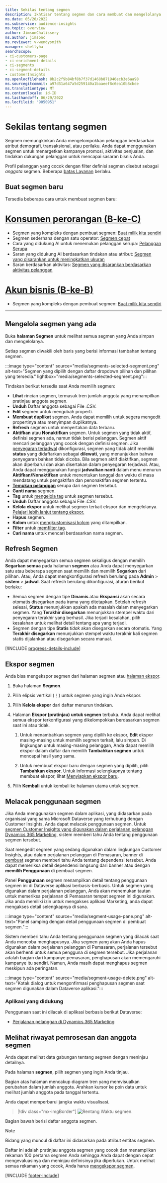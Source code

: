 ```yaml
---
title: Sekilas tentang segmen
description: Ikhtisar tentang segmen dan cara membuat dan mengelolanya.
ms.date: 05/20/2022
ms.subservice: audience-insights
ms.topic: overview
author: JimsonChalissery
ms.author: jimsonc
ms.reviewer: v-wendysmith
manager: shellyha
searchScope:
- ci-customers-page
- ci-enrichment-details
- ci-segments
- ci-segment-details
- customerInsights
ms.openlocfilehash: 8b2c2f9b84bf8b7f37d1468b871946ecb3e6aa98
ms.sourcegitcommit: a97d31a647a5d259140a1baaeef8c6ea10b8cbde
ms.translationtype: MT
ms.contentlocale: id-ID
ms.lasthandoff: 06/29/2022
ms.locfileid: "9050951"
---
```

# <a name="segments-overview"></a>Sekilas tentang segmen

Segmen memungkinkan Anda mengelompokkan pelanggan berdasarkan atribut demografi, transaksional, atau perilaku. Anda dapat menggunakan segmen untuk menargetkan kampanye promosi, aktivitas penjualan, dan tindakan dukungan pelanggan untuk mencapai sasaran bisnis Anda.

Profil pelanggan yang cocok dengan filter definisi segmen disebut sebagai *anggota* segmen. Beberapa [batas Layanan](/dynamics365/customer-insights/service-limits) berlaku.

## <a name="create-a-new-segment"></a>Buat segmen baru

Tersedia beberapa cara untuk membuat segmen baru: 

# <a name="individual-consumers-b-to-c"></a>[Konsumen perorangan (B-ke-C)](#tab/b2c)

- Segmen yang kompleks dengan pembuat segmen: [Buat milik kita sendiri](segment-builder.md#create-a-new-segment) 
- Segmen sederhana dengan satu operator: [Segmen cepat](segment-builder.md#quick-segments) 
- Cara yang didukung AI untuk menemukan pelanggan serupa: [Pelanggan Serupa](find-similar-customer-segments.md) 
- Saran yang didukung AI berdasarkan tindakan atau atribut: [Segmen yang disarankan untuk meningkatkan ukuran](suggested-segments.md) 
- Saran berdasarkan aktivitas: [Segmen yang disarankan berdasarkan aktivitas pelanggan](suggested-segments-activity.md) 

# <a name="business-accounts-b-to-b"></a>[Akun bisnis (B-ke-B)](#tab/b2b)

- Segmen yang kompleks dengan pembuat segmen: [Buat milik kita sendiri](segment-builder.md#create-a-new-segment)

---

## <a name="manage-existing-segments"></a>Mengelola segmen yang ada

Buka **halaman Segmen** untuk melihat semua segmen yang Anda simpan dan mengelolanya.

Setiap segmen diwakili oleh baris yang berisi informasi tambahan tentang segmen.

:::image type="content" source="media/segments-selected-segment.png" alt-text="Segmen yang dipilih dengan daftar dropdown pilihan dan pilihan yang tersedia." lightbox="media/segments-selected-segment.png":::

Tindakan berikut tersedia saat Anda memilih segmen:

- **Lihat** rincian segmen, termasuk tren jumlah anggota yang menampilkan pratinjau anggota segmen.
- **Unduh** Daftar anggota sebagai File .CSV.
- **Edit** segmen untuk mengubah properti.
- **Membuat duplikat** segmen. Anda dapat memilih untuk segera mengedit propertinya atau menyimpan duplikatnya.
- **Refresh** segmen untuk menyertakan data terbaru.
- **Aktifkan** atau **Nonaktifkan** segmen. Untuk segmen yang tidak aktif, definisi segmen ada, namun tidak berisi pelanggan. Segmen aktif mencari pelanggan yang cocok dengan definisi segmen. Jika [penyegaran terjadwal](system.md#schedule-tab) dikonfigurasi, segmen yang tidak aktif memiliki **status** yang didaftarkan sebagai **dilewati**, yang menunjukkan bahwa penyegaran bahkan tidak dicoba. Bila segmen aktif diaktifkan, segmen akan diperbarui dan akan disertakan dalam penyegaran terjadwal.
  Atau, Anda dapat menggunakan fungsi **jadwalkan nanti** dalam menu menurun **Aktifkan/Nonaktifkan** untuk menentukan tanggal dan waktu di masa mendatang untuk pengaktifan dan penonaktifan segmen tertentu.
- **[Temukan pelanggan](find-similar-customer-segments.md)** serupa dari segmen tersebut.
- **Ganti nama** segmen.
- **Tag** untuk [mengelola tag](work-with-tags-columns.md#manage-tags) untuk segmen tersebut.
- **Unduh** Daftar anggota sebagai File .CSV.
- **Kelola ekspor** untuk melihat segmen terkait ekspor dan mengelolanya. [Pelajari lebih lanjut tentang ekspor.](export-destinations.md)
- **Hapus** segmen.
- **Kolom** untuk [mengkustomisasi kolom](work-with-tags-columns.md#customize-columns) yang ditampilkan.
- **Filter** untuk [memfilter tag](work-with-tags-columns.md#filter-on-tags).
- **Cari nama** untuk mencari berdasarkan nama segmen.

## <a name="refresh-segments"></a>Refresh Segmen

Anda dapat menyegarkan semua segmen sekaligus dengan memilih **Segarkan semua** pada halaman **segmen** atau Anda dapat menyegarkan satu atau beberapa segmen saat memilih dan memilih **Segarkan** dari pilihan. Atau, Anda dapat mengkonfigurasi refresh berulang pada **Admin** > **sistem** > **jadwal**. Saat refresh berulang dikonfigurasi, aturan berikut berlaku:

- Semua segmen dengan tipe **Dinamis** atau **Ekspansi** akan secara otomatis disegarkan pada irama yang ditetapkan. Setelah refresh selesai, **Status** menunjukkan apakah ada masalah dalam menyegarkan segmen. Yang **Terakhir disegarkan** menunjukkan stempel waktu dari penyegaran terakhir yang berhasil. Jika terjadi kesalahan, pilih kesalahan untuk melihat detail tentang apa yang terjadi.
- Segmen dengan tipe **Statis** *tidak* akan disegarkan secara otomatis. Yang **Terakhir disegarkan** menunjukkan stempel waktu terakhir kali segmen statis dijalankan atau disegarkan secara manual.

[!INCLUDE [progress-details-include](includes/progress-details-pane.md)]

## <a name="export-segments"></a>Ekspor segmen

Anda bisa mengekspor segmen dari halaman segmen atau [halaman ekspor](export-destinations.md). 

1. Buka halaman **Segmen**.

1. Pilih elipsis vertikal (&vellip;) untuk segmen yang ingin Anda ekspor.

1. Pilih **Kelola ekspor** dari daftar menurun tindakan.

1. Halaman **Ekspor (pratinjau) untuk segmen** terbuka. Anda dapat melihat semua ekspor terkonfigurasi yang dikelompokkan berdasarkan segmen saat ini atau tidak.

   1. Untuk menambahkan segmen yang dipilih ke ekspor, **Edit** ekspor masing-masing untuk memilih segmen terkait, lalu simpan. Di lingkungan untuk masing-masing pelanggan, Anda dapat memilih ekspor dalam daftar dan memilih **Tambahkan segmen** untuk mencapai hasil yang sama.

   1. Untuk membuat ekspor baru dengan segmen yang dipilih, pilih **Tambahkan ekspor**. Untuk informasi selengkapnya tentang membuat ekspor, lihat [Menyiapkan ekspor baru](export-destinations.md#set-up-a-new-export).

1. Pilih **Kembali** untuk kembali ke halaman utama untuk segmen.

## <a name="track-usage-of-a-segment"></a>Melacak penggunaan segmen

Jika Anda menggunakan segmen dalam aplikasi, yang didasarkan pada organisasi yang sama Microsoft Dataverse yang terhubung dengan Customer Insights, Anda dapat melacak penggunaan segmen. Untuk [segmen Customer Insights yang digunakan dalam perjalanan pelanggan Dynamics 365 Marketing](/dynamics365/marketing/real-time-marketing-ci-profile), sistem memberi tahu Anda tentang penggunaan segmen tersebut.

Saat mengedit segmen yang sedang digunakan dalam lingkungan Customer Insights, atau dalam perjalanan pelanggan di Pemasaran, banner di [pembuat](segment-builder.md) segmen memberi tahu Anda tentang dependensi tersebut. Anda dapat memeriksa detail dependensi langsung dari banner atau dengan **memilih Penggunaan** di pembuat segmen.

Panel **Penggunaan** segmen menampilkan detail tentang penggunaan segmen ini di Dataverse aplikasi berbasis-berbasis. Untuk segmen yang digunakan dalam perjalanan pelanggan, Anda akan menemukan tautan untuk memeriksa perjalanan di Pemasaran tempat segmen ini digunakan. Jika anda memiliki izin untuk mengakses aplikasi Marketing, anda dapat mengakses detail selengkapnya di sana.

:::image type="content" source="media/segment-usage-pane.png" alt-text="Panel samping dengan detail penggunaan segmen di pembuat segmen.":::

Sistem memberi tahu Anda tentang penggunaan segmen yang dilacak saat Anda mencoba menghapusnya. Jika segmen yang akan Anda hapus digunakan dalam perjalanan pelanggan di Pemasaran, perjalanan tersebut akan berhenti untuk semua pengguna di segmen tersebut. Jika perjalanan adalah bagian dari kampanye pemasaran, penghapusan akan memengaruhi kampanye itu sendiri. Namun, Anda masih dapat menghapus segmen meskipun ada peringatan.

:::image type="content" source="media/segment-usage-delete.png" alt-text="Kotak dialog untuk mengonfirmasi penghapusan segmen saat segmen digunakan dalam Dataverse aplikasi.":::

### <a name="supported-apps"></a>Aplikasi yang didukung

Penggunaan saat ini dilacak di aplikasi berbasis berikut Dataverse:

- [Perjalanan pelanggan di Dynamics 365 Marketing](/dynamics365/marketing/real-time-marketing-ci-profile)

## <a name="view-processing-history-and-segment-members"></a>Melihat riwayat pemrosesan dan anggota segmen

Anda dapat melihat data gabungan tentang segmen dengan meninjau detailnya.

Pada halaman **segmen**, pilih segmen yang ingin Anda tinjau.

Bagian atas halaman mencakup diagram tren yang memvisualkan perubahan dalam jumlah anggota. Arahkan kursor ke poin data untuk melihat jumlah anggota pada tanggal tertentu.

Anda dapat memperbarui jangka waktu visualisasi.

> [!div class="mx-imgBorder"]
> ![Rentang Waktu segmen.](media/segment-time-range.png "Rentang Waktu segmen")

Bagian bawah berisi daftar anggota segmen.

> [!NOTE]
> Bidang yang muncul di daftar ini didasarkan pada atribut entitas segmen.
>
>Daftar ini adalah pratinjau anggota segmen yang cocok dan menampilkan rekaman 100 pertama segmen Anda sehingga Anda dapat dengan cepat mengevaluasinya dan meninjau definisinya jika diperlukan. Untuk melihat semua rekaman yang cocok, Anda harus [mengekspor segmen](export-destinations.md).

[!INCLUDE [footer-include](includes/footer-banner.md)]
